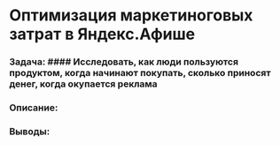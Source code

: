 # Оптимизация маркетиноговых затрат в Яндекс.Афише
### Задача: #### Исследовать, как люди пользуются продуктом, когда начинают покупать, сколько приносят денег, когда окупается реклама
### Описание:
### Выводы:
